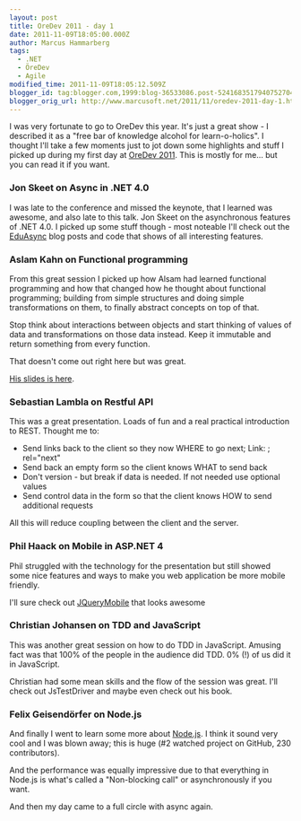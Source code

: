 ```yaml
---
layout: post
title: OreDev 2011 - day 1
date: 2011-11-09T18:05:00.000Z
author: Marcus Hammarberg
tags:
  - .NET
  - ÖreDev
  - Agile
modified_time: 2011-11-09T18:05:12.509Z
blogger_id: tag:blogger.com,1999:blog-36533086.post-5241683517940752704
blogger_orig_url: http://www.marcusoft.net/2011/11/oredev-2011-day-1.html
---
```



I was very
fortunate to go to OreDev this year. It's just a great show - I
described it as a "free bar of knowledge alcohol for learn-o-holics".
I thought I'll take a few moments just to jot down some highlights and
stuff I picked up during my first day at
<a href="http://www.oredev.org/" target="_blank">OreDev 2011</a>. This
is mostly for me... but you can read it if you want.

### Jon Skeet on Async in .NET 4.0

<div>

I was late to the conference and missed the keynote, that I learned was
awesome, and also late to this talk. Jon Skeet on the asynchronous
features of .NET 4.0. I picked up some stuff though - most noteable I'll
check out the <a
href="http://msmvps.com/blogs/jon_skeet/archive/tags/Eduasync/default.aspx"
target="_blank">EduAsync</a> blog posts and code that shows of all
interesting features.

</div>

### Aslam Kahn on Functional programming

<div>

From this great session I picked up how Alsam had learned functional
programming and how that changed how he thought about functional
programming; building from simple structures and doing simple
transformations on them, to finally abstract concepts on top of that.

</div>

<div>

Stop think about interactions between objects and start thinking of
values of data and transformations on those data instead. Keep it
immutable and return something from every function.

</div>

<div>

That doesn't come out right here but was great.

</div>

<div>

<a href="http://www.slideshare.net/aslamkhn/not-quite-object-oriented"
target="_blank">His slides is here</a>.

</div>

### Sebastian Lambla on Restful API

<div>

This was a great presentation. Loads of fun and a real practical
introduction to REST. Thought me to:

</div>

<div>

- Send links back to the client so they now WHERE to go next; Link: ;
    rel="next"
- Send back an empty form so the client knows WHAT to send back
- Don't version - but break if data is needed. If not needed use
    optional values
- Send control data in the form so that the client knows HOW to send
    additional requests

<div>

All this will reduce coupling between the client and the server.

</div>

</div>

### Phil Haack on Mobile in ASP.NET 4

<div>

Phil struggled with the technology for the presentation but still showed
some nice features and ways to make you web application be more mobile
friendly.

</div>

<div>

I'll sure check out
<a href="http://jquerymobile.com/" target="_blank">JQueryMobile</a> that
looks awesome

</div>

### Christian Johansen on TDD and JavaScript

<div>

This was another great session on how to do TDD in JavaScript. Amusing
fact was that 100% of the people in the audience did TDD. 0% (!) of us
did it in JavaScript.

</div>

<div>

Christian had some mean skills and the flow of the session was great.
I'll check out JsTestDriver and maybe even check out his book.

</div>

### Felix Geisendörfer on Node.js

<div>

And finally I went to learn some more about
[Node.js](http://nodejs.org/). I think it sound very cool and I was
blown away; this is huge (#2 watched project on GitHub, 230
contributors).

</div>

<div>

And the performance was equally impressive due to that everything in
Node.js is what's called a "Non-blocking call" or asynchronously if you
want.

</div>

<div>

And then my day came to a full circle with async again.  

</div>
